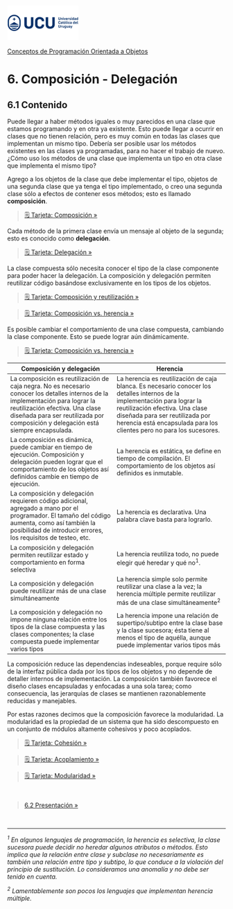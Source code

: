 ![UCU](../../Assets/logo-ucu.png)

[Conceptos de Programación Orientada a Objetos](../../)


# 6. Composición - Delegación

## 6.1 Contenido

Puede llegar a haber métodos iguales o muy parecidos en una clase que estamos programando y en otra ya existente. Esto puede llegar a ocurrir en clases que no tienen relación, pero es muy común en todas las clases que implementan un mismo tipo. Debería ser posible usar los métodos existentes en las clases ya programadas, para no hacer el trabajo de nuevo. ¿Cómo uso los métodos de una clase que implementa un tipo en otra clase que implementa el mismo tipo?

Agrego a los objetos de la clase que debe implementar el tipo, objetos de una segunda clase que ya tenga el tipo implementado, o creo una segunda clase sólo a efectos de contener esos métodos; esto es llamado **composición**.

> [🗒 Tarjeta: Composición »](../../Tarjetas/Composicion_Delegacion/Composicion.md)

Cada método de la primera clase envía un mensaje al objeto de la segunda; esto es conocido como **delegación**.

> [🗒 Tarjeta: Delegación »](../../Tarjetas/Composicion_Delegacion/Delegacion.md)

La clase compuesta sólo necesita conocer el tipo de la clase componente para poder hacer la delegación. La composición y delegación permiten reutilizar código basándose exclusivamente en los tipos de los objetos.

> [🗒 Tarjeta: Composición y reutilización »](../../Tarjetas/Composicion_Delegacion/Composicion_Reutilizacion.md)

> [🗒 Tarjeta: Composición vs. herencia »](../../Tarjetas/Composicion_Delegacion/Composicion_Vs_Herencia.md)

Es posible cambiar el comportamiento de una clase compuesta, cambiando la clase componente. Esto se puede lograr aún dinámicamente.

> [🗒 Tarjeta: Composición vs. herencia »](../../Tarjetas/Composicion_Delegacion/Composicion_Vs_Herencia_Comparacion.md)

| Composición y delegación | Herencia |
|------------------------------------------------------------------------------------------------------------------------------------------------------------------------------------------------------------------------------------------------------------|---------------------------------------------------------------------------------------------------------------------------------------------------------------------------------------------------------------------------------------------------------------------------|
| La composición es reutilización de caja negra.  No es necesario conocer los detalles internos de la implementación para lograr la reutilización efectiva. Una clase diseñada para ser reutilizada  por composición y delegación está siempre  encapsulada. | La herencia es reutilización de caja blanca.  Es necesario conocer los detalles internos  de la implementación para lograr la reutilización efectiva. Una clase diseñada para ser reutilizada por herencia está encapsulada para los clientes pero no para los sucesores. |
| La composición es dinámica, puede cambiar en tiempo de ejecución. Composición y delegación pueden lograr que el comportamiento de los objetos así definidos cambie en tiempo de ejecución. | La herencia es estática, se define en tiempo de compilación. El comportamiento de los objetos así definidos es inmutable. |
| La composición y delegación requieren código adicional, agregado a mano por el programador. El tamaño del código aumenta, como así también la posibilidad de introducir errores, los requisitos de testeo, etc. | La herencia es declarativa. Una palabra clave basta para lograrlo. |
| La composición y delegación permiten reutilizar estado y comportamiento en forma selectiva | La herencia reutiliza todo, no puede elegir qué heredar y qué no<sup>1</sup>. |
| La composición y delegación puede reutilizar más de una clase simultáneamente | La herencia simple solo permite reutilizar una clase a la vez; la herencia múltiple permite reutilizar más de una clase simultáneamente<sup>2</sup> |
| La composición y delegación no impone ninguna relación entre los tipos de la clase compuesta y  las clases componentes; la clase compuesta puede  implementar varios tipos | La herencia impone una relación de supertipo/subtipo entre la clase base y la clase sucesora; ésta tiene  al menos el tipo de aquélla, aunque puede implementar varios tipos más |

La composición reduce las dependencias indeseables, porque require sólo de la interfaz pública dada por los tipos de los objetos y no depende de detaller internos de implementación. La composición también favorece el diseño clases encapsuladas y enfocadas a una sola tarea; como consecuencia, las jerarquías de clases se mantienen razonablemente reducidas y manejables.

Por estas razones decimos que la composición favorece la modularidad. La modularidad es la propiedad de un sistema que ha sido descompuesto en un conjunto de módulos altamente cohesivos y poco acoplados.

> [🗒 Tarjeta: Cohesión »](../../Tarjetas/Composicion_Delegacion/Cohesion.md)

> [🗒 Tarjeta: Acoplamiento »](../../Tarjetas/Composicion_Delegacion/Acoplamiento.md)

> [🗒 Tarjeta: Modularidad »](../../Tarjetas/Composicion_Delegacion/Modularidad.md)


<br/>

> [6.2 Presentación »](./6_2_Presentacion.md)

<br/>

****

_<sup>1</sup> En algunos lenguajes de programación, la herencia es selectiva, la clase sucesora puede decidir no heredar algunos atributos o métodos. Esto implica que la relación entre clase y subclase no necesariamente es también una relación entre tipo y subtipo, lo que conduce a la violación del principio de sustitución. Lo consideramos una anomalía y no debe ser tenido en cuenta._

_<sup>2</sup> Lamentablemente son pocos los lenguajes que implementan herencia múltiple._
